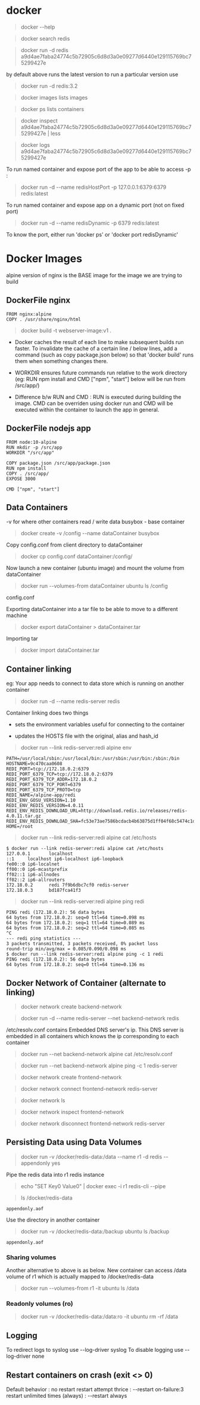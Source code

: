 # docker

> docker --help

> docker search redis

> docker run -d redis
a9d4ae7faba24774c5b72905c6d8d3a0e09277d6440e129115769bc75299427e

by default above runs the latest version
to run a particular version use

> docker run -d redis:3.2

> docker images
lists images

> docker ps 
lists containers

> docker inspect a9d4ae7faba24774c5b72905c6d8d3a0e09277d6440e129115769bc75299427e | less

> docker logs a9d4ae7faba24774c5b72905c6d8d3a0e09277d6440e129115769bc75299427e

To run named container and expose port of the app to be able to access -p <host-port>:<container-port>
> docker run -d --name redisHostPort -p 127.0.0.1:6379:6379 redis:latest

To run named container and expose app on a dynamic port (not on fixed port)
> docker run -d --name redisDynamic -p 6379 redis:latest

To know the port, either run 'docker ps' or 'docker port redisDynamic'


# Docker Images

alpine version of nginx is the BASE image for the image  we are trying to build

## DockerFile nginx
```
FROM nginx:alpine
COPY . /usr/share/nginx/html
```

> docker build -t webserver-image:v1 .


- Docker caches the result of each line to make subsequent builds run faster. To invalidate the cache of a certain line / below lines, add a command (such as copy package.json below) so that 'docker build' runs them when something changes there.

- WORKDIR ensures future commands run relative to the work directory (eg: RUN npm install and CMD ["npm", "start"] below will be run from /src/app/)

- Difference b/w RUN and CMD : RUN is executed during building the image. CMD can be overriden using docker run and CMD will be executed within the container to launch the app in general.

## DockerFile nodejs app
```
FROM node:10-alpine
RUN mkdir -p /src/app
WORKDIR "/src/app"

COPY package.json /src/app/package.json 
RUN npm install
COPY . /src/app/
EXPOSE 3000

CMD ["npm", "start"]
```

## Data Containers

-v for where other containers read / write data
busybox - base container 

> docker create -v /config --name dataContainer busybox

Copy config.conf from client directory to dataContainer

> docker cp config.conf dataContainer:/config/

Now launch a new container (ubuntu image) and mount the volume from dataContainer

> docker run --volumes-from dataContainer ubuntu ls /config

config.conf

Exporting dataContainer into a tar file to be able to move to a  different machine

> docker export dataContainer > dataContainer.tar

Importing tar

> docker import dataContainer.tar

## Container linking

eg: Your app needs to connect to data store which is running on another container

> docker run -d --name redis-server redis

Container linking does two things 

- sets the environment variables useful for connecting to the container

- updates the HOSTS file with the original, alias and hash_id

> docker run --link redis-server:redi alpine env
```
PATH=/usr/local/sbin:/usr/local/bin:/usr/sbin:/usr/bin:/sbin:/bin
HOSTNAME=9c470caa0608
REDI_PORT=tcp://172.18.0.2:6379
REDI_PORT_6379_TCP=tcp://172.18.0.2:6379
REDI_PORT_6379_TCP_ADDR=172.18.0.2
REDI_PORT_6379_TCP_PORT=6379
REDI_PORT_6379_TCP_PROTO=tcp
REDI_NAME=/alpine-app/redi
REDI_ENV_GOSU_VERSION=1.10
REDI_ENV_REDIS_VERSION=4.0.11
REDI_ENV_REDIS_DOWNLOAD_URL=http://download.redis.io/releases/redis-4.0.11.tar.gz
REDI_ENV_REDIS_DOWNLOAD_SHA=fc53e73ae7586bcdacb4b63875d1ff04f68c5474c1ddeda78f00e5ae2eed1bbb
HOME=/root
```

> docker run --link redis-server:redi alpine cat /etc/hosts
```
$ docker run --link redis-server:redi alpine cat /etc/hosts
127.0.0.1       localhost
::1     localhost ip6-localhost ip6-loopback
fe00::0 ip6-localnet
ff00::0 ip6-mcastprefix
ff02::1 ip6-allnodes
ff02::2 ip6-allrouters
172.18.0.2      redi 7f9b6dbc7cf0 redis-server
172.18.0.3      bd187fca41f3
```

> docker run --link redis-server:redi alpine ping redi
```
PING redi (172.18.0.2): 56 data bytes
64 bytes from 172.18.0.2: seq=0 ttl=64 time=0.098 ms
64 bytes from 172.18.0.2: seq=1 ttl=64 time=0.089 ms
64 bytes from 172.18.0.2: seq=2 ttl=64 time=0.085 ms
^C
--- redi ping statistics ---
3 packets transmitted, 3 packets received, 0% packet loss
round-trip min/avg/max = 0.085/0.090/0.098 ms
$ docker run --link redis-server:redi alpine ping -c 1 redi
PING redi (172.18.0.2): 56 data bytes
64 bytes from 172.18.0.2: seq=0 ttl=64 time=0.136 ms
```

## Docker Network of Container (alternate to linking)

> docker network create backend-network

> docker run -d --name redis-server --net backend-network redis

/etc/resolv.conf contains Embedded DNS server's ip. This DNS server is embedded in all containers which knows the ip corresponding to each container

> docker run --net backend-network alpine cat /etc/resolv.conf 

> docker run --net backend-network alpine ping -c 1 redis-server

> docker network create frontend-network

> docker network connect frontend-network redis-server

> docker network ls

> docker network inspect frontend-network

> docker network disconnect frontend-network redis-server

## Persisting Data using Data Volumes

> docker run -v /docker/redis-data:/data --name r1 -d redis --appendonly yes

Pipe the redis data into r1 redis instance

> echo "SET Key0 Value0" | docker exec -i r1 redis-cli --pipe

> ls /docker/redis-data
```
appendonly.aof
```

Use the directory in another container

> docker run -v /docker/redis-data:/backup ubuntu ls /backup
```
appendonly.aof
```

### Sharing volumes

Another alternative to above is as below. New container can access /data volume of r1 which is actually mapped to /docker/redis-data

> docker run --volumes-from r1 -it  ubuntu ls /data

### Readonly volumes (ro)

> docker run -v /docker/redis-data:/data:ro -it ubuntu rm -rf /data

## Logging 
To redirect logs to syslog use --log-driver syslog
To disable logging use --log-driver none

## Restart containers on crash (exit <> 0)
Default behavior : no restart
restart attempt thrice : --restart on-failure:3
restart unlimited times (always) : --restart always

